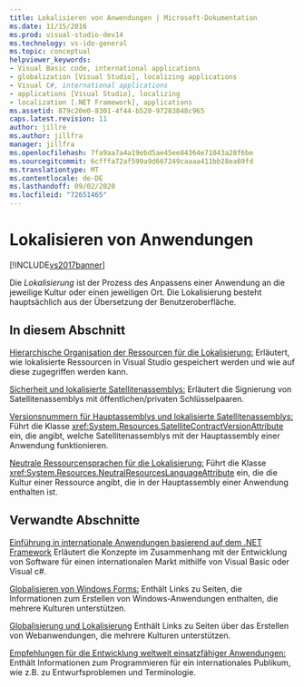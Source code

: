 ```yaml
---
title: Lokalisieren von Anwendungen | Microsoft-Dokumentation
ms.date: 11/15/2016
ms.prod: visual-studio-dev14
ms.technology: vs-ide-general
ms.topic: conceptual
helpviewer_keywords:
- Visual Basic code, international applications
- globalization [Visual Studio], localizing applications
- Visual C#, international applications
- applications [Visual Studio], localizing
- localization [.NET Framework], applications
ms.assetid: 879c20e0-8301-4f44-b520-97283848c965
caps.latest.revision: 11
author: jillre
ms.author: jillfra
manager: jillfra
ms.openlocfilehash: 7fa9aa7a4a19ebd5ae45ee84364e71043a28f6be
ms.sourcegitcommit: 6cfffa72af599a9d667249caaaa411bb28ea69fd
ms.translationtype: MT
ms.contentlocale: de-DE
ms.lasthandoff: 09/02/2020
ms.locfileid: "72651465"
---
```

# <a name="localizing-applications"></a>Lokalisieren von Anwendungen
[!INCLUDE[vs2017banner](../includes/vs2017banner.md)]

Die *Lokalisierung* ist der Prozess des Anpassens einer Anwendung an die jeweilige Kultur oder einen jeweiligen Ort. Die Lokalisierung besteht hauptsächlich aus der Übersetzung der Benutzeroberfläche.

## <a name="in-this-section"></a>In diesem Abschnitt
 [Hierarchische Organisation der Ressourcen für die Lokalisierung:](../ide/hierarchical-organization-of-resources-for-localization.md) Erläutert, wie lokalisierte Ressourcen in Visual Studio gespeichert werden und wie auf diese zugegriffen werden kann.

 [Sicherheit und lokalisierte Satellitenassemblys:](../ide/security-and-localized-satellite-assemblies.md) Erläutert die Signierung von Satellitenassemblys mit öffentlichen/privaten Schlüsselpaaren.

 [Versionsnummern für Hauptassemblys und lokalisierte Satellitenassemblys:](../ide/version-numbers-for-main-and-localized-satellite-assemblies.md) Führt die Klasse <xref:System.Resources.SatelliteContractVersionAttribute> ein, die angibt, welche Satellitenassemblys mit der Hauptassembly einer Anwendung funktionieren.

 [Neutrale Ressourcensprachen für die Lokalisierung:](../ide/neutral-resources-languages-for-localization.md) Führt die Klasse <xref:System.Resources.NeutralResourcesLanguageAttribute> ein, die die Kultur einer Ressource angibt, die in der Hauptassembly einer Anwendung enthalten ist.

## <a name="related-sections"></a>Verwandte Abschnitte
 [Einführung in internationale Anwendungen basierend auf dem .NET Framework](../ide/introduction-to-international-applications-based-on-the-dotnet-framework.md) Erläutert die Konzepte im Zusammenhang mit der Entwicklung von Software für einen internationalen Markt mithilfe von Visual Basic oder Visual c#.

 [Globalisieren von Windows Forms:](https://msdn.microsoft.com/library/72f6cd92-83be-45ec-aa37-9cb8e3ebc3c5) Enthält Links zu Seiten, die Informationen zum Erstellen von Windows-Anwendungen enthalten, die mehrere Kulturen unterstützen.

 [Globalisierung und Lokalisierung](https://msdn.microsoft.com/library/8ef3838e-9d05-4236-9dd0-ceecff9df80d) Enthält Links zu Seiten über das Erstellen von Webanwendungen, die mehrere Kulturen unterstützen.

 [Empfehlungen für die Entwicklung weltweit einsatzfähiger Anwendungen:](https://msdn.microsoft.com/library/f08169c7-aad8-4ec3-9a21-9ebd3b89986c) Enthält Informationen zum Programmieren für ein internationales Publikum, wie z.B. zu Entwurfsproblemen und Terminologie.
